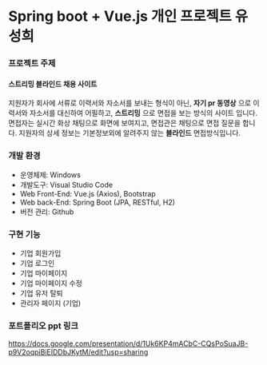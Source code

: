 # Spring boot + Vue.js 개인 프로젝트 유성희

### 프로젝트 주제
#### 스트리밍 블라인드 채용 사이트 ####

지원자가 회사에 서류로 이력서와 자소서를 보내는 형식이 아닌, 
**자기 pr 동영상** 으로 이력서와 자소서를 대신하여 어필하고, **스트리밍** 으로 면접을 보는 방식의 사이트 입니다. 면접자는 실시간 화상 채팅으로 화면에 보여지고, 면접관은 채팅으로 면접 질문을 합니다. 지원자의 상세 정보는 기본정보외에 알려주지 않는 **블라인드** 면접방식입니다. 

### 개발 환경

- 운영체제:   Windows
- 개발도구:   Visual Studio Code
- Web Front-End: Vue.js (Axios), Bootstrap
- Web back-End: Spring Boot (JPA, RESTful, H2)
- 버전 관리: Github

### 구현 기능

- 기업 회원가입
- 기업 로그인
- 기업 마이페이지
- 기업 마이페이지 수정
- 기업 유저 탈퇴
- 관리자 페이지 (기업)

### 포트폴리오 ppt 링크
https://docs.google.com/presentation/d/1Uk6KP4mACbC-CQsPoSuaJB-p9V2oqpiBiEIDDbJKytM/edit?usp=sharing
